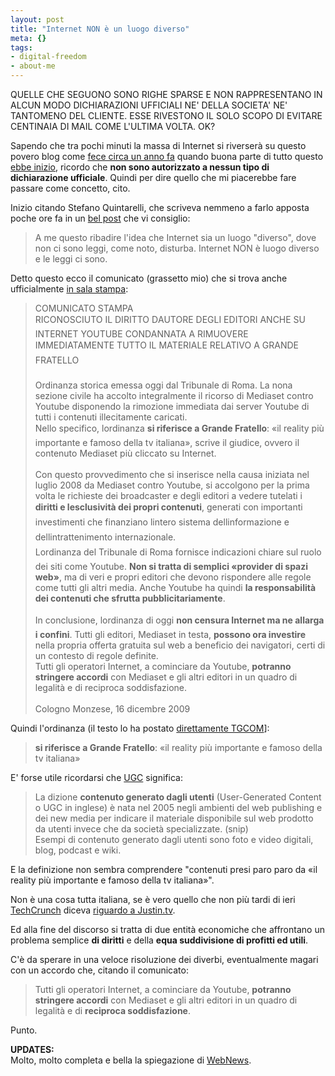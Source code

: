 ```yaml
--- 
layout: post
title: "Internet NON è un luogo diverso"
meta: {}
tags: 
- digital-freedom
- about-me
---
```

<div class="important">
QUELLE CHE SEGUONO SONO RIGHE SPARSE E NON RAPPRESENTANO IN ALCUN MODO DICHIARAZIONI UFFICIALI NE' DELLA SOCIETA' NE' TANTOMENO DEL CLIENTE. ESSE RIVESTONO IL SOLO SCOPO DI EVITARE CENTINAIA DI MAIL COME L'ULTIMA VOLTA. OK?
</div>
  
Sapendo che tra pochi minuti la massa di Internet si riverserà su questo povero blog come [fece circa un anno fa][1] quando buona parte di tutto questo [ebbe inizio][2], ricordo che **non sono autorizzato a nessun tipo di dichiarazione ufficiale**. Quindi per dire quello che mi piacerebbe fare passare come concetto, cito.  
  
Inizio citando Stefano Quintarelli, che scriveva nemmeno a farlo apposta poche ore fa in un [bel post][3] che vi consiglio:  
  
> A me questo ribadire l'idea che Internet sia un luogo "diverso", dove non ci sono leggi, come noto, disturba. Internet NON è luogo diverso e le leggi ci sono.  
  
Detto questo ecco il comunicato (grassetto mio) che si trova anche ufficialmente [in sala stampa](http://www.mediaset.it/corporate/salastampa/2009/comunicatostampa_5307_it.shtml):  
  
>  COMUNICATO STAMPA  <br/>
> RICONOSCIUTO IL DIRITTO DAUTORE DEGLI EDITORI ANCHE SU INTERNET
YOUTUBE CONDANNATA A RIMUOVERE IMMEDIATAMENTE 
TUTTO IL MATERIALE RELATIVO A GRANDE FRATELLO   <br/>
>   <br/>
> Ordinanza storica emessa oggi dal Tribunale di Roma. La nona sezione civile ha accolto integralmente il ricorso di Mediaset contro Youtube disponendo la rimozione immediata dai server Youtube di tutti i contenuti illecitamente caricati.  
> Nello specifico, lordinanza **si riferisce a Grande Fratello**: «il reality più importante e famoso della tv italiana», scrive il giudice, ovvero il contenuto Mediaset più cliccato su Internet.  
>   <br/>
> Con questo provvedimento che si inserisce nella causa iniziata nel luglio 2008 da Mediaset contro Youtube, si accolgono per la prima volta le richieste dei broadcaster e degli editori a vedere tutelati i **diritti e lesclusività dei propri contenuti**, generati con importanti investimenti che finanziano lintero sistema dellinformazione e dellintrattenimento internazionale.  
> Lordinanza del Tribunale di Roma fornisce indicazioni chiare sul ruolo dei siti come Youtube. **Non si tratta di semplici «provider di spazi web»**, ma di veri e propri editori che devono rispondere alle regole come tutti gli altri media. Anche Youtube ha quindi **la responsabilità dei contenuti che sfrutta pubblicitariamente**.  
>  <br/>
> In conclusione, lordinanza di oggi **non censura Internet ma ne allarga i confini**. Tutti gli editori, Mediaset in testa, **possono ora investire** nella propria offerta gratuita sul web a beneficio dei navigatori, certi di un contesto di regole definite.   
> Tutti gli operatori Internet, a cominciare da Youtube, **potranno stringere accordi** con Mediaset e gli altri editori in un quadro di legalità e di reciproca soddisfazione.  
>  <br/>
> Cologno Monzese, 16 dicembre 2009
  
Quindi l'ordinanza (il testo lo ha postato [direttamente TGCOM](http://www.tgcom.mediaset.it/res/doc/sentenzatribunale.pdf)]:  
> **si riferisce a Grande Fratello**: «il reality più importante e famoso della tv italiana»   
  
E' forse utile ricordarsi che [UGC](http://it.wikipedia.org/wiki/User-generated_content) significa:  
  
>  La dizione **contenuto generato dagli utenti** (User-Generated Content o UGC in inglese) è nata nel 2005 negli ambienti del web publishing e dei new media per indicare il materiale disponibile sul web prodotto da utenti invece che da società specializzate. (snip)  
> Esempi di contenuto generato dagli utenti sono foto e video digitali, blog, podcast e wiki.   
  
E la definizione non sembra comprendere "contenuti presi paro paro da «il reality più importante e famoso della tv italiana»".  
  
Non è una cosa tutta italiana, se è vero quello che non più tardi di ieri [TechCrunch][5] diceva [riguardo a Justin.tv][5].  
  
Ed alla fine del discorso si tratta di due entità economiche che affrontano un problema semplice **di diritti** e della **equa suddivisione di profitti ed utili**.  
  
C'è da sperare in una veloce risoluzione dei diverbi, eventualmente magari con un accordo che, citando il comunicato:  
  
> Tutti gli operatori Internet, a cominciare da Youtube, **potranno stringere accordi** con Mediaset e gli altri editori in un quadro di legalità e di **reciproca soddisfazione**.  
  
Punto.  
  
**UPDATES:**  
Molto, molto completa e bella la spiegazione di [WebNews](http://business.webnews.it/news/leggi/12085/mediaset-vince-il-ricorso-youtube-condannato/).  
  
  
[1]: http://www.lastknight.com/2008/08/07/effetto-sciame-e-grillo/
[2]: http://www.lastknight.com/2008/08/04/the-very-big-faq-of-mediaset-vs-youtube/
[3]: http://blog.quintarelli.it/blog/2009/12/ronchi-oscurare-i-siti-pro-tartaglia.html
[4]: http://www.lastknight.com/2009/09/25/sveglia-beppe-grillo/
[5]: http://en.wikipedia.org/wiki/Censorship_by_Google 
